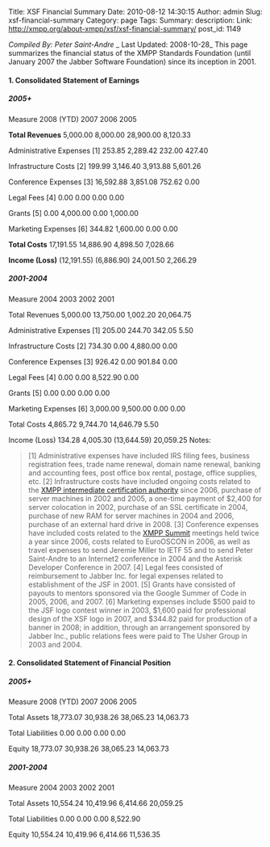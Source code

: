 Title: XSF Financial Summary
Date: 2010-08-12 14:30:15
Author: admin
Slug: xsf-financial-summary
Category: page
Tags: 
Summary: description:
Link: http://xmpp.org/about-xmpp/xsf/xsf-financial-summary/
post_id: 1149


_Compiled By: Peter Saint-Andre_ _ Last Updated: 2008-10-28_ This page summarizes the financial status of the XMPP Standards Foundation (until January 2007 the Jabber Software Foundation) since its inception in 2001.

#### 1. Consolidated Statement of Earnings

##### 2005+

Measure 2008 (YTD) 2007 2006 2005

**Total Revenues**
5,000.00
8,000.00
28,900.00
8,120.33

Administrative Expenses [1]
253.85
2,289.42
232.00
427.40

Infrastructure Costs [2]
199.99
3,146.40
3,913.88
5,601.26

Conference Expenses [3]
16,592.88
3,851.08
752.62
0.00

Legal Fees [4]
0.00
0.00
0.00
0.00

Grants [5]
0.00
4,000.00
0.00
1,000.00

Marketing Expenses [6]
344.82
1,600.00
0.00
0.00

**Total Costs**
17,191.55
14,886.90
4,898.50
7,028.66

**Income (Loss)**
(12,191.55)
(6,886.90)
24,001.50
2,266.29

##### 2001-2004

Measure 2004 2003 2002 2001

Total Revenues
5,000.00
13,750.00
1,002.20
20,064.75

Administrative Expenses [1]
205.00
244.70
342.05
5.50

Infrastructure Costs [2]
734.30
0.00
4,880.00
0.00

Conference Expenses [3]
926.42
0.00
901.84
0.00

Legal Fees [4]
0.00
0.00
8,522.90
0.00

Grants [5]
0.00
0.00
0.00
0.00

Marketing Expenses [6]
3,000.00
9,500.00
0.00
0.00

Total Costs
4,865.72
9,744.70
14,646.79
5.50

Income (Loss)
134.28
4,005.30
(13,644.59)
20,059.25
Notes:

> [1] Administrative expenses have included IRS filing fees, business registration fees, trade name renewal, domain name renewal, banking and accounting fees, post office box rental, postage, office supplies, etc. [2] Infrastructure costs have included ongoing costs related to the [XMPP intermediate certification authority](/resources/certificates/) since 2006, purchase of server machines in 2002 and 2005, a one-time payment of $2,400 for server colocation in 2002, purchase of an SSL certificate in 2004, purchase of new RAM for server machines in 2004 and 2006, purchase of an external hard drive in 2008. [3] Conference expenses have included costs related to the [XMPP Summit](/summit/) meetings held twice a year since 2006, costs related to EuroOSCON in 2006, as well as travel expenses to send Jeremie Miller to IETF 55 and to send Peter Saint-Andre to an Internet2 conference in 2004 and the Asterisk Developer Conference in 2007. [4] Legal fees consisted of reimbursement to Jabber Inc. for legal expenses related to establishment of the JSF in 2001. [5] Grants have consisted of payouts to mentors sponsored via the Google Summer of Code in 2005, 2006, and 2007. [6] Marketing expenses include $500 paid to the JSF logo contest winner in 2003, $1,600 paid for professional design of the XSF logo in 2007, and $344.82 paid for production of a banner in 2008; in addition, through an arrangement sponsored by Jabber Inc., public relations fees were paid to The Usher Group in 2003 and 2004.

#### 2. Consolidated Statement of Financial Position

##### 2005+

Measure 2008 (YTD) 2007 2006 2005

Total Assets
18,773.07
30,938.26
38,065.23
14,063.73

Total Liabilities
0.00
0.00
0.00
0.00

Equity
18,773.07
30,938.26
38,065.23
14,063.73

##### 2001-2004

Measure 2004 2003 2002 2001

Total Assets
10,554.24
10,419.96
6,414.66
20,059.25

Total Liabilities
0.00
0.00
0.00
8,522.90

Equity
10,554.24
10,419.96
6,414.66
11,536.35

